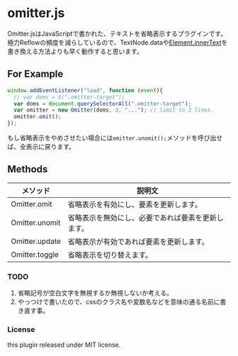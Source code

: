 # omitter.js
Omitter.jsはJavaScriptで書かれた、テキストを省略表示するプラグインです。
極力Reflowの頻度を減らしているので、TextNode.dataや[Element.innerText](https://developer.mozilla.org/ja/docs/Web/API/Node/innerText)を書き換える方法よりも早く動作すると思います。

## For Example 
```js
window.addEventListener("load", function (event){
  // var doms = $(".omitter-target");
  var doms = document.querySelectorAll(".omitter-target");
  var omitter = new Omitter(doms, 3, "..."); // limit to 3 lines.
  omitter.omit();
});
```

もし省略表示をやめさせたい場合には`omitter.unomit();`メソッドを呼び出せば、全表示に戻ります。

## Methods 
| メソッド | 説明文 |
---- | ---- 
| Omitter.omit | 省略表示を有効にし、要素を更新します。 | 
| Omitter.unomit | 省略表示を無効にし、必要であれば要素を更新します。 | 
| Omitter.update | 省略表示が有効であれば要素を更新します。 | 
| Omitter.toggle | 省略表示を切り替えます。 |

### TODO
1. 省略記号が空白文字を無視するか無視しないか考える。
2. やっつけで書いたので、cssのクラス名や変数名などを意味の通る名前に書き直す事。

### License 
this plugin released under MIT license.
